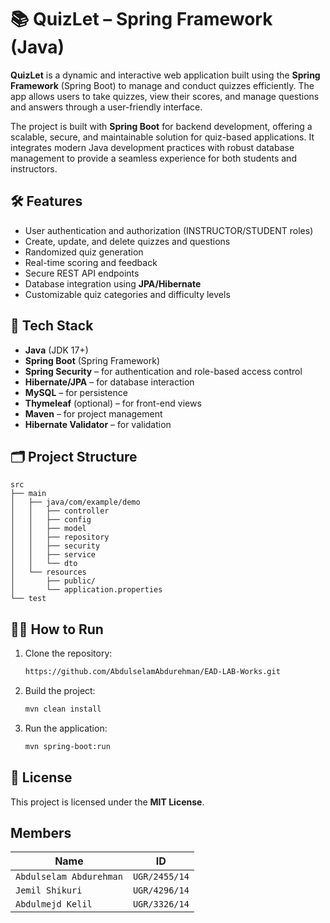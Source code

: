 # 📚 QuizLet – Spring Framework (Java)

**QuizLet** is a dynamic and interactive web application built using the **Spring Framework** (Spring Boot) to manage and conduct quizzes efficiently. The app allows users to take quizzes, view their scores, and manage questions and answers through a user-friendly interface.

The project is built with **Spring Boot** for backend development, offering a scalable, secure, and maintainable solution for quiz-based applications. It integrates modern Java development practices with robust database management to provide a seamless experience for both students and instructors.

## 🛠️ Features

- User authentication and authorization (INSTRUCTOR/STUDENT roles)
- Create, update, and delete quizzes and questions
- Randomized quiz generation
- Real-time scoring and feedback
- Secure REST API endpoints
- Database integration using **JPA/Hibernate**
- Customizable quiz categories and difficulty levels

## 🚀 Tech Stack

- **Java** (JDK 17+)
- **Spring Boot** (Spring Framework)
- **Spring Security** – for authentication and role-based access control
- **Hibernate/JPA** – for database interaction
- **MySQL** – for persistence
- **Thymeleaf** (optional) – for front-end views
- **Maven** – for project management
- **Hibernate Validator** – for validation

## 🗂️ Project Structure

```
src
├── main
│   ├── java/com/example/demo
│   │   ├── controller
│   │   ├── config
│   │   ├── model
│   │   ├── repository
│   │   ├── security
│   │   ├── service
│   │   └── dto
│   └── resources
│       ├── public/
│       └── application.properties
└── test
```

## 🧑‍💻 How to Run

1. Clone the repository:
   ```bash
   https://github.com/AbdulselamAbdurehman/EAD-LAB-Works.git
   ```
2. Build the project:
   ```bash
   mvn clean install
   ```
3. Run the application:
   ```bash
   mvn spring-boot:run
   ```

## 📄 License

This project is licensed under the **MIT License**.

## Members

| Name                    | ID            |
| ----------------------- | ------------- |
| `Abdulselam Abdurehman` | `UGR/2455/14` |
| `Jemil Shikuri`         | `UGR/4296/14` |
| `Abdulmejd Kelil`       | `UGR/3326/14` |
